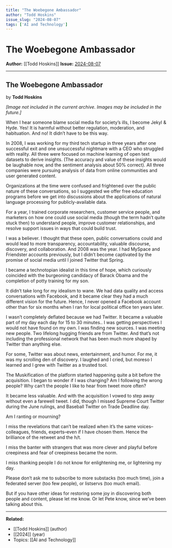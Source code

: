 ```yaml
---
title: "The Woebegone Ambassador"
author: "Todd Hoskins"
issue_slug: "2024-08-07"
tags: ['AI and Technology']
---
```


# The Woebegone Ambassador

**Author:** [[Todd Hoskins]]
**Issue:** [2024-08-07](https://plex.collectivesensecommons.org/2024-08-07/)

---

## The Woebegone Ambassador
by **Todd Hoskins**

*[Image not included in the current archive. Images may be included in the future.]*

When I hear someone blame social media for society’s ills, I become Jekyl & Hyde. Yes! It is harmful without better regulation, moderation, and habituation. And no! It didn’t have to be this way.

In 2008, I was working for my third tech startup in three years after one successful exit and one unsuccessful nightmare with a CEO who struggled with reality. All three were focused on machine learning of open text datasets to derive insights. (The accuracy and value of these insights would be laughable now, and the sentiment analysis about 50% correct). All three companies were pursuing analysis of data from online communities and user generated content.

Organizations at the time were confused and frightened over the public nature of these conversations, so I suggested we offer free education programs before we get into discussions about the applications of natural language processing for publicly-available data.

For a year, I trained corporate researchers, customer service people, and marketers on how one could use social media (though the term hadn’t quite stuck then) to understand people, improve customer relationships, and resolve support issues in ways that could build trust.

I was a believer. I thought that these open, public conversations could and would lead to more transparency, accountability, valuable discourse, discovery, and collaboration. And 2008 was the year. I had MySpace and Friendster accounts previously, but I didn’t become captivated by the promise of social media until I joined Twitter that Spring.

I became a technotopian idealist in this time of hope, which curiously coincided with the burgeoning candidacy of Barack Obama and the completion of potty training for my son.

It didn’t take long for my idealism to wane. We had data quality and access conversations with Facebook, and it became clear they had a much different vision for the future. Hence, I never opened a Facebook account other than for six months when I ran for local political office ten years later.

I wasn’t completely deflated because we had Twitter. It became a valuable part of my day each day for 15 to 30 minutes.. I was getting perspectives I would not have found on my own. I was finding new sources. I was meeting new people. Two lifelong hugging friends are from Twitter. And that’s not including the professional network that has been much more shaped by Twitter than anything else.

For some, Twitter was about news, entertainment, and humor. For me, it was my scrolling den of discovery. I laughed and I cried, but moreso I learned and I grew with Twitter as a trusted tool.

The Muskification of the platform started happening quite a bit before the acquisition. I began to wonder if I was changing? Am I following the wrong people? Why can’t the people I like to hear from tweet more often?

It became less valuable. And with the acquisition I vowed to step away without even a farewell tweet. I did, though I missed Supreme Court Twitter during the June rulings, and Baseball Twitter on Trade Deadline day.

Am I ranting or mourning?

I miss the revelations that can’t be realized when it’s the same voices–colleagues, friends, experts–even if I have chosen them. Hence the brilliance of the retweet and the h/t. 

I miss the banter with strangers that was more clever and playful before creepiness and fear of creepiness became the norm.

I miss thanking people I do not know for enlightening me, or lightening my day.

Please don’t ask me to subscribe to more substacks (too much time), join a federated server (too few people), or listservs (too much email).

But if you have other ideas for restoring some joy in discovering both people and content, please let me know. Or let Pete know, since we’ve been talking about this.

---

**Related:**
- [[Todd Hoskins]] (author)
- [[2024]] (year)
- Topics: [[AI and Technology]]

